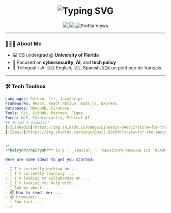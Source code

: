 
<!-- Typing Header -->
<h1 align="center">
<img src="https://readme-typing-svg.herokuapp.com?font=Fira+Code&size=30&duration=2000&pause=500&center=true&vCenter=true&width=500&color=1E90FF&lines=Hi+I'm+Heiryn+Hernandez+Rojas!;Computer+Science+Student+@+UF+🐊;Cybersecurity+%7C+AI+%7C+Creative+Tech+%7C+Public+Policy" alt="Typing SVG" />
</h1>

<!-- Links and Badges -->
<p align="center">
<a href="https://www.linkedin.com/in/heirynhr/">
<img src="https://img.shields.io/badge/LinkedIn-Heiryn%20Hernandez-blue?style=flat-square&logo=linkedin&logoColor=white" />
</a>
<a href="mailto:heirynhr@gmail.com">
<img src="https://img.shields.io/badge/Email-heirynhr%40ufl.edu-blue?style=flat-square&logo=gmail&logoColor=white" />
</a>
<img src="https://komarev.com/ghpvc/?username=heirynhr&style=flat-square&color=1E90FF" alt="Profile Views" />
</p>

---

### 👩🏽‍💻 About Me

- 💻 CS undergrad @ **University of Florida**
- 🔐 Focused on **cybersecurity**, **AI**, and **tech policy**
- 💬 Trilingual-ish: 🇺🇸 English, 🇻🇪 Spanish, 🇫🇷 un petit peu de français

---

### 🛠️ Tech Toolbox

```yaml
Languages: Python, C++, JavaScript
Frameworks: React, React Native, Node.js, Express
Databases: MongoDB, Firebase
Tools: Git, GitHub, Postman, Figma
Focus: NLP, Cybersecurity, Ethical AI
## 🌐 Let's Connect!  
[![LinkedIn](https://img.shields.io/badge/LinkedIn-0A66C2?style=for-the-badge&logo=linkedin&logoColor=white)](www.linkedin.com/in/heirynhr)  
[![Email](https://img.shields.io/badge/Email-D14836?style=for-the-badge&logo=gmail&logoColor=white)](mailto:heirynhr@gmail.com)  


<!--
**heirynhr/heirynhr** is a ✨ _special_ ✨ repository because its `README.md` (this file) appears on your GitHub profile.

Here are some ideas to get you started:

- 🔭 I’m currently working on ...
- 🌱 I’m currently learning ...
- 👯 I’m looking to collaborate on ...
- 🤔 I’m looking for help with ...
- 💬 Ask me about ...
- 📫 How to reach me: ...
- 😄 Pronouns: ...
- ⚡ Fun fact: ...
-->


